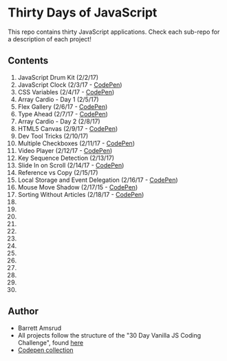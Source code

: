 # Thirty Days of JavaScript

This repo contains thirty JavaScript applications.  Check each sub-repo for a description of each project!

## Contents

01. JavaScript Drum Kit (2/2/17)
02. JavaScript Clock (2/3/17 - [CodePen](http://codepen.io/bamsrud01/pen/oBVMOp))
03. CSS Variables (2/4/17 - [CodePen](http://codepen.io/bamsrud01/pen/ZLPdzZ))
04. Array Cardio - Day 1 (2/5/17)
05. Flex Gallery (2/6/17 - [CodePen](http://codepen.io/bamsrud01/pen/dNrBPp))
06. Type Ahead (2/7/17 - [CodePen](http://codepen.io/bamsrud01/pen/jyJjEe))
07. Array Cardio - Day 2 (2/8/17)
08. HTML5 Canvas (2/9/17 - [CodePen](http://codepen.io/bamsrud01/pen/ygwdNw))
09. Dev Tool Tricks (2/10/17)
10. Multiple Checkboxes (2/11/17 - [CodePen](http://codepen.io/bamsrud01/pen/jyJjbQ))
11. Video Player (2/12/17 - [CodePen](http://codepen.io/bamsrud01/pen/VPRJeP))
12. Key Sequence Detection (2/13/17)
13. Slide In on Scroll (2/14/17 - [CodePen](http://codepen.io/bamsrud01/pen/PWLrNQ))
14. Reference vs Copy (2/15/17)
15. Local Storage and Event Delegation (2/16/17 - [CodePen](http://codepen.io/bamsrud01/pen/apxaLL))
16. Mouse Move Shadow (2/17/15 - [CodePen](http://codepen.io/bamsrud01/pen/WRBdKN))
17. Sorting Without Articles (2/18/17 - [CodePen](http://codepen.io/bamsrud01/pen/qRGezo))
18.
19.
20.
21.
22.
23.
24.
25.
26.
27.
28.
29.
30.

## Author

- Barrett Amsrud
- All projects follow the structure of the "30 Day Vanilla JS Coding Challenge", found [here](https://javascript30.com/)
- [Codepen collection](http://codepen.io/collection/DQKzgV/)
